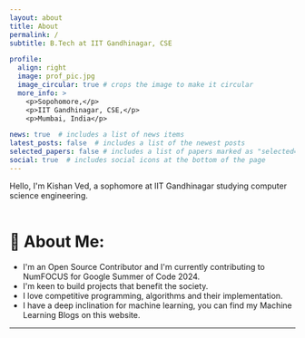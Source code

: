 ```yaml
---
layout: about
title: About
permalink: /
subtitle: B.Tech at IIT Gandhinagar, CSE

profile:
  align: right
  image: prof_pic.jpg
  image_circular: true # crops the image to make it circular
  more_info: >
    <p>Sopohomore,</p>
    <p>IIT Gandhinagar, CSE,</p>
    <p>Mumbai, India</p>

news: true  # includes a list of news items
latest_posts: false  # includes a list of the newest posts
selected_papers: false # includes a list of papers marked as "selected={true}"
social: true  # includes social icons at the bottom of the page
---
```


Hello, I'm Kishan Ved, a sophomore at IIT Gandhinagar studying computer science engineering.<br><br>
# 💫 About Me:
- I'm an Open Source Contributor and I'm currently contributing to NumFOCUS for Google Summer of Code 2024.<br>
- I'm keen to build projects that benefit the society.<br>
- I love competitive programming, algorithms and their implementation.<br>
- I have a deep inclination for machine learning, you can find my Machine Learning Blogs on this website.

---